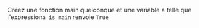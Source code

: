 Créez une fonction main quelconque et une variable a telle que l'expression`a is main` renvoie `True`